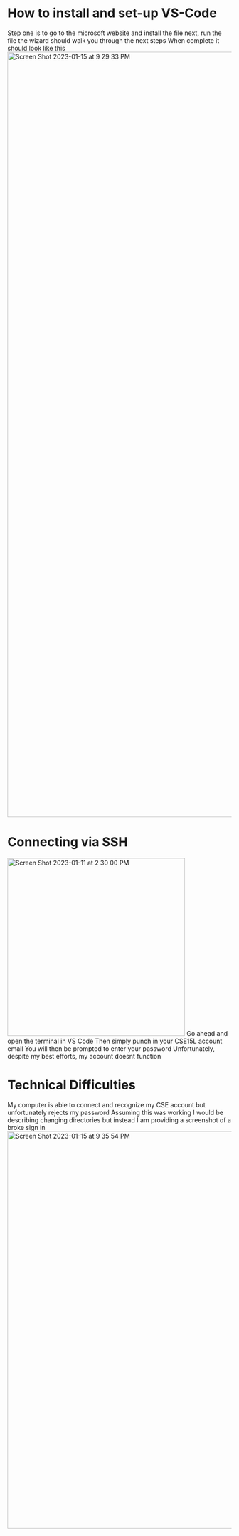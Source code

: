 # How to install and set-up VS-Code
Step one is to go to the microsoft website and install the file
next, run the file
the wizard should walk you through the next steps
When complete it should look like this
<img width="1716" alt="Screen Shot 2023-01-15 at 9 29 33 PM" src="https://user-images.githubusercontent.com/61475580/212605155-925570cb-58d7-42cb-a12a-e0e55aa17f97.png">


# Connecting via SSH
<img width="399" alt="Screen Shot 2023-01-11 at 2 30 00 PM" src="https://user-images.githubusercontent.com/61475580/212604259-795e85f7-e2ff-4530-9f13-bd14d3fb7011.png">
Go ahead and open the terminal in VS Code
Then simply punch in your CSE15L account email
You will then be prompted to enter your password
Unfortunately, despite my best efforts, my account doesnt function

# Technical Difficulties
My computer is able to connect and recognize my CSE account but unfortunately rejects my password
Assuming this was working I would be describing changing directories but instead I am providing a screenshot of a broke sign in
<img width="891" alt="Screen Shot 2023-01-15 at 9 35 54 PM" src="https://user-images.githubusercontent.com/61475580/212605749-c75401e0-cc48-4225-8b5d-156e7eb98a19.png">


